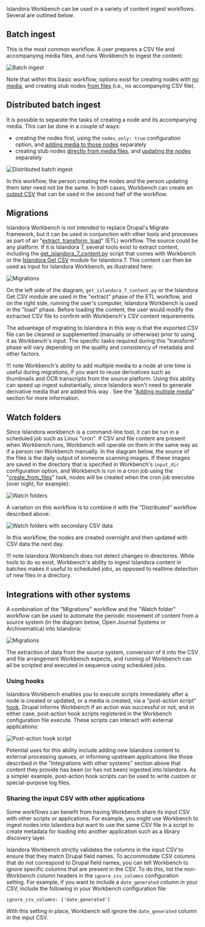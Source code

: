 Islandora Workbench can be used in a variety of content ingest workflows. Several are outlined below.

## Batch ingest

This is the most common workflow. A user prepares a CSV file and accompanying media files, and runs Workbench to ingest the content:

![Batch ingest](images/workflow_batch_loading.png)

Note that within this basic workflow, options exist for creating nodes with [no media](/islandora_workbench_docs/nodes_only/), and creating stub nodes [from files](/islandora_workbench_docs/creating_nodes_from_files/) (i.e., no accompanying CSV file).

## Distributed batch ingest

It is possible to separate the tasks of creating a node and its accompanying media. This can be done in a couple of ways:

* creating the nodes first, using the `nodes_only: true` configuration option, and [adding media to those nodes](/islandora_workbench_docs/adding_media/) separately
* creating stub nodes [directly from media files](/islandora_workbench_docs/creating_nodes_from_files/), and [updating the nodes](/islandora_workbench_docs/updating_nodes/) separately

![Distributed batch ingest](images/workflow_distributed_batch_loading.png)

In this workflow, the person creating the nodes and the person updating them later need not be the same. In both cases, Workbench can create an [output CSV](/islandora_workbench_docs/output_csv/) that can be used in the second half of the workflow.

## Migrations

Islandora Workbench is not intended to replace Drupal's Migrate framework, but it can be used in conjunction with other tools and processes as part of an "[extract, transform, load](https://en.wikipedia.org/wiki/Extract,_transform,_load)" (ETL) workflow. The source could be any platform. If it is Islandora 7, several tools exist to extract content, including the [get_islandora_7_content.py](/islandora_workbench_docs/exporting_islandora_7_content/) script that comes with Workbench or the [Islandora Get CSV](https://github.com/mjordan/islandora_get_csv) module for Islandora 7. This content can then be used as input for Islandora Workbench, as illustrated here:

![Migrations](images/workflow_migrations.png)


On the left side of the diagram, `get_islandora_7_content.py` or the Islandora Get CSV module are used in the "extract" phase of the ETL workflow, and on the right side, running the user's computer, Islandora Workbench is used in the "load" phase. Before loading the content, the user would modify the extracted CSV file to confirm with Workbench's CSV content requirements.

The advantage of migrating to Islandora in this way is that the exported CSV file can be cleaned or supplemented (manually or otherwise) prior to using it as Workbench's input. The specific tasks required during this "transform" phase will vary depending on the quality and consistency of metadata and other factors.

!!! note
    Workbench's ability to add multiple media to a node at one time is useful during migrations, if you want to reuse derivatives such as thumbnails and OCR transcripts from the source platform. Using this ability can speed up ingest substantially, since Islandora won't need to generate derivative media that are added this way . See the "[Adding multiple media](/islandora_workbench_docs/adding_multiple_media)" section for more information.

## Watch folders

Since Islandora workbench is a command-line tool, it can be run in a scheduled job such as Linux "cron". If CSV and file content are present when Workbench runs, Workbench will operate on them in the same way as if a person ran Workbench manually. In the diagram below, the source of the files is the daily output of someone scanning images. If these images are saved in the directory that is specified in Workbench's `input_dir` configuration option, and Workbench is run in a cron job using the "[create_from_files](/islandora_workbench_docs/creating_nodes_from_files/)" task, nodes will be created when the cron job executes (over night, for example):

![Watch folders](images/workflow_watch_folders.png)

A variation on this workflow is to combine it with the "Distributed" workflow described above:

![Watch folders with secondary CSV data](images/workflow_distributed_watch_folder.png)

In this workflow, the nodes are created overnight and then updated with CSV data the next day.

!!! note
    Islandora Workbench does not detect changes in directories. While tools to do so exist, Workbench's ability to ingest Islandora content in batches makes it useful to scheduled jobs, as opposed to realtime detection of new files in a directory.

## Integrations with other systems

A combination of the "Migrations" workflow and the "Watch folder" workflow can be used to automate the periodic movement of content from a source system (in the diagram below, Open Journal Systems or Archivematica) into Islandora:

![Migrations](images/workflow_integrations.png)

The extraction of data from the source system, conversion of it into the CSV and file arrangement Workbench expects, and running of Workbench can all be scripted and executed in sequence using scheduled jobs.

### Using hooks

Islandora Workbench enables you to execute scripts immediately after a node is created or updated, or a media is created, via a "post-action script" [hook](/islandora_workbench_docs/hooks/). Drupal informs Workbench if an action was successful or not, and in either case, post-action hook scripts registered in the Workbench configuration file execute. These scripts can interact with external applications:

![Post-action hook script](images/post_action_hook.png)

Potential uses for this ability include adding new Islandora content to external processing queues, or informing upstream applications like those described in the "Integrations with other systems" section above that content they provide has been (or has not been) ingested into Islandora. As a simpler example, post-action hook scripts can be used to write custom or special-purpose log files.

### Sharing the input CSV with other applications

Some workflows can benefit from having Workbench share its input CSV with other scripts or applications. For example, you might use Workbench to ingest nodes into Islandora but want to use the same CSV file in a script to create metadata for loading into another application such as a library discovery layer.

Islandora Workbench strictly validates the columns in the input CSV to ensure that they match Drupal field names. To accommodate CSV columns that do not correspond to Drupal field names, you can tell Workbench to ignore specific columns that are present in the CSV. To do this, list the non-Workbench column headers in the `ignore_csv_columns` configuration setting. For example, if you want to include a `date_generated` column in your CSV, include the following in your Workbench configuration file:

```
ignore_csv_columns: ['date_generated']
```

With this setting in place, Workbench will ignore the `date_generated` column in the input CSV.


